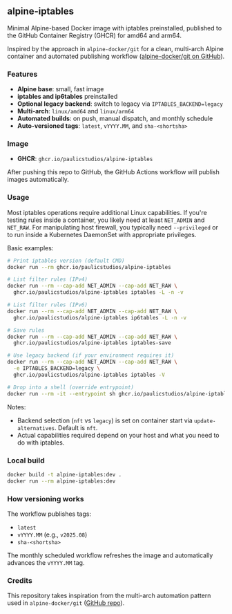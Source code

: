 ## alpine-iptables

Minimal Alpine-based Docker image with iptables preinstalled, published to the GitHub Container Registry (GHCR) for amd64 and arm64.

Inspired by the approach in `alpine-docker/git` for a clean, multi-arch Alpine container and automated publishing workflow ([alpine-docker/git on GitHub](https://github.com/alpine-docker/git)).

### Features

- **Alpine base**: small, fast image
- **iptables and ip6tables** preinstalled
- **Optional legacy backend**: switch to legacy via `IPTABLES_BACKEND=legacy`
- **Multi-arch**: `linux/amd64` and `linux/arm64`
- **Automated builds**: on push, manual dispatch, and monthly schedule
- **Auto-versioned tags**: `latest`, `vYYYY.MM`, and `sha-<shortsha>`

### Image

- **GHCR**: `ghcr.io/paulicstudios/alpine-iptables`

After pushing this repo to GitHub, the GitHub Actions workflow will publish images automatically.

### Usage

Most iptables operations require additional Linux capabilities. If you're testing rules inside a container, you likely need at least `NET_ADMIN` and `NET_RAW`. For manipulating host firewall, you typically need `--privileged` or to run inside a Kubernetes DaemonSet with appropriate privileges.

Basic examples:

```bash
# Print iptables version (default CMD)
docker run --rm ghcr.io/paulicstudios/alpine-iptables

# List filter rules (IPv4)
docker run --rm --cap-add NET_ADMIN --cap-add NET_RAW \
  ghcr.io/paulicstudios/alpine-iptables iptables -L -n -v

# List filter rules (IPv6)
docker run --rm --cap-add NET_ADMIN --cap-add NET_RAW \
  ghcr.io/paulicstudios/alpine-iptables ip6tables -L -n -v

# Save rules
docker run --rm --cap-add NET_ADMIN --cap-add NET_RAW \
  ghcr.io/paulicstudios/alpine-iptables iptables-save

# Use legacy backend (if your environment requires it)
docker run --rm --cap-add NET_ADMIN --cap-add NET_RAW \
  -e IPTABLES_BACKEND=legacy \
  ghcr.io/paulicstudios/alpine-iptables iptables -V

# Drop into a shell (override entrypoint)
docker run --rm -it --entrypoint sh ghcr.io/paulicstudios/alpine-iptables
```

Notes:

- Backend selection (`nft` vs `legacy`) is set on container start via `update-alternatives`. Default is `nft`.
- Actual capabilities required depend on your host and what you need to do with iptables.

### Local build

```bash
docker build -t alpine-iptables:dev .
docker run --rm alpine-iptables:dev
```

### How versioning works

The workflow publishes tags:

- `latest`
- `vYYYY.MM` (e.g., `v2025.08`)
- `sha-<shortsha>`

The monthly scheduled workflow refreshes the image and automatically advances the `vYYYY.MM` tag.

### Credits

This repository takes inspiration from the multi-arch automation pattern used in `alpine-docker/git` ([GitHub repo](https://github.com/alpine-docker/git)).

 


